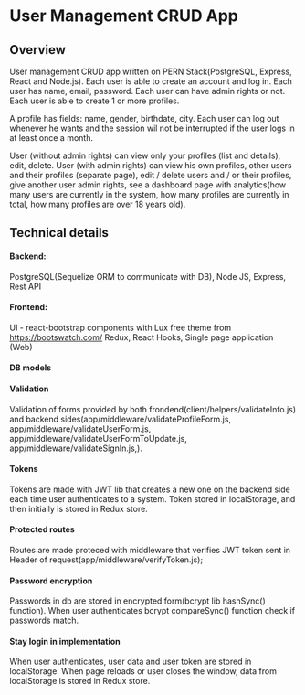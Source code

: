 # User Management CRUD App

## Overview

User management CRUD app written on PERN Stack(PostgreSQL, Express, React and Node.js). Each user is able to create an account and log in.
Each user has name, email, password. Each user can have admin rights or not. Each user is able to create 1 or more profiles.

A profile has fields: name, gender, birthdate, city. Each user can log out whenever he wants and the session wil not be interrupted if the user logs in at least
once a month.

User (without admin rights) can view only your profiles (list and details), edit, delete. User (with admin rights) can view his own profiles, other users and their
profiles (separate page), edit / delete users and / or their profiles, give another user admin rights, see a dashboard page with analytics(how many users are
currently in the system, how many profiles are currently in total, how many profiles are over 18 years old).

## Technical details

#### Backend:

PostgreSQL(Sequelize ORM to communicate with DB),
Node JS,
Express,
Rest API

#### Frontend:

UI - react-bootstrap components with Lux free theme from https://bootswatch.com/
Redux,
React Hooks,
Single page application (Web)

#### DB models

#### Validation

Validation of forms provided by both frondend(client/helpers/validateInfo.js) and backend sides(app/middleware/validateProfileForm.js,
app/middleware/validateUserForm.js,
app/middleware/validateUserFormToUpdate.js, app/middleware/validateSignIn.js,).

#### Tokens

Tokens are made with JWT lib that creates a new one on the backend side each time user authenticates to a system. Token stored in localStorage, and then
initially is stored in Redux store.

#### Protected routes

Routes are made proteced with middleware that verifies JWT token sent in Header of request(app/middleware/verifyToken.js);

#### Password encryption

Passwords in db are stored in encrypted form(bcrypt lib hashSync() function). When user authenticates bcrypt compareSync() function check if passwords match.

#### Stay login in implementation

When user authenticates, user data and user token are stored in localStorage. When page reloads or user closes the window, data from localStorage is stored in
Redux store.

